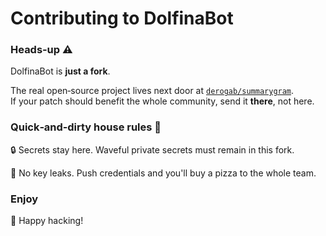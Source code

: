 # Contributing to **DolfinaBot**

### Heads‑up ⚠️

DolfinaBot is **just a fork**.

The real open‑source project lives next door at 
[`derogab/summarygram`](https://github.com/derogab/summarygram).  
If your patch should benefit the whole community, send it **there**, not here.

### Quick‑and‑dirty house rules 🏡

🔒 Secrets stay here. Waveful private secrets must remain in this fork.

🙅 No key leaks. Push credentials and you'll buy a pizza to the whole team.

### Enjoy
🚀 Happy hacking!